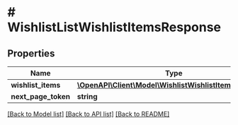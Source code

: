 # # WishlistListWishlistItemsResponse


## Properties 


Name | Type | Description | Notes
------------ | ------------- | ------------- | -------------
**wishlist_items**| [**\OpenAPI\Client\Model\WishlistWishlistItemResponse[]**](WishlistWishlistItemResponse.md) |   | [optional]
**next_page_token**| **string** |   | [optional]


[[Back to Model list]](../../README.md#models) [[Back to API list]](../../README.md#endpoints) [[Back to README]](../../README.md)

